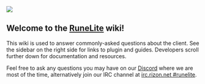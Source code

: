 ![](https://puu.sh/vpxc1/5fe318e5b1.png)

## Welcome to the [RuneLite](http://www.runelite.net) wiki! 

This wiki is used to answer commonly-asked questions about the client. See the sidebar on the right side for links to plugin and guides. Developers scroll further down for documentation and resources.

Feel free to ask any questions you may have on our [Discord](https://discord.gg/mePCs8U) where we are most of the time, alternatively join our IRC channel at [irc.rizon.net #runelite](http://qchat.rizon.net/?channels=runelite&uio=d4).
 

